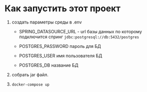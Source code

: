 # Как запустить этот проект

1. создать параметры среды в .env 
    * SPRING_DATASOURCE_URL - url базы данных по которому подключится спринг 
      `jdbc:postgresql://db:5432/postgres`
    * POSTGRES_PASSWORD пароль для БД
      
    * POSTGRES_USER имя пользователя БД
    * POSTGRES_DB название БД
    
2. собрать jar файл.

3. `docker-compose up`



